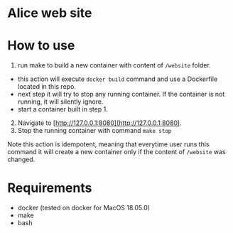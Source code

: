 Alice web site
==============

How to use
==========

1. run make to build a new container with content of `/website` folder.
 - this action will execute `docker build` command and use a Dockerfile located
   in this repo.
 - next step it will try to stop any running container. If the container is not
   running, it will silently ignore.
 - start a container built in step 1.
2. Navigate to [http://127.0.0.1:8080](http://127.0.0.1:8080).
3. Stop the running container with command `make stop`

Note this action is idempotent, meaning that everytime user runs this command
it will create a new container only if the content of `/website` was
changed.

Requirements
============

 - docker (tested on docker for MacOS 18.05.0)
 - make
 - bash

